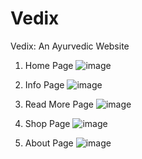 # Vedix
Vedix: An Ayurvedic Website 

1) Home Page 
![image](https://user-images.githubusercontent.com/84955646/178151921-52b61913-35b9-45a6-b149-939899c1b615.png)

2) Info Page 
![image](https://user-images.githubusercontent.com/84955646/178151911-c04d15de-d6a8-41b1-8f18-9b62fe35cd6d.png)

3) Read More Page 
![image](https://user-images.githubusercontent.com/84955646/178151890-f961cc6e-650d-4b3a-9f2f-db80f1343c2a.png)

4) Shop Page 
![image](https://user-images.githubusercontent.com/84955646/178151880-172ff71f-26ea-47ff-b795-7a6f070fdaa4.png)

5) About Page 
![image](https://user-images.githubusercontent.com/84955646/178151868-feed6142-b8b5-475b-a5e6-612f14de2882.png)
